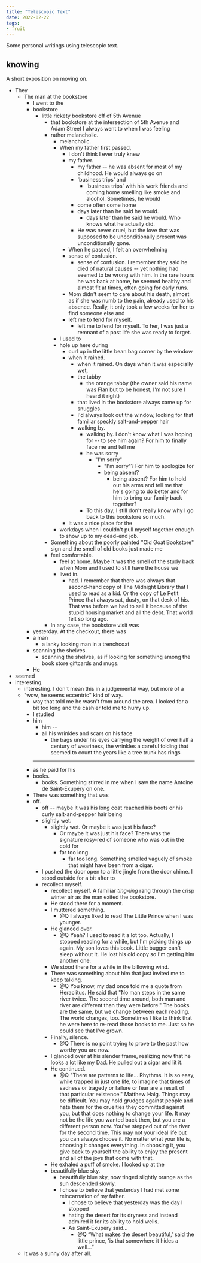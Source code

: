```yaml
---
title: "Telescopic Text"
date: 2022-02-22
tags:
- fruit
---
```


Some personal writings using telescopic text.

## knowing
A short exposition on moving on.

- They
	- The man at the bookstore
		- I went to the
		- bookstore
			- little rickety bookstore off of 5th Avenue
				- that bookstore at the intersection of 5th Avenue and Adam Street I always went to when I was feeling
				- rather melancholic.
					- melancholic.
					- When my father first passed,
						- I don't think I ever truly knew
						- my father.
							- my father -- he was absent for most of my childhood. He would always go on
							- 'business trips' and
								- 'business trips'  with his work friends and coming home smelling like smoke and alcohol. Sometimes, he would
							- come often come home
							- days later than he said he would.
								-  days later than he said he would. Who knows what he actually did. 
							- He was never cruel, but the love that was supposed to be unconditionally present was unconditionally gone.
						- When he passed, I felt an overwhelming
						- sense of confusion.
							- sense of confusion. I remember they said he died of natural causes -- yet nothing had seemed to be wrong with him. In the rare hours he was back at home, he seemed healthy and almost fit at times, often going for early runs.
						- Mom didn't seem to care about his death, almost as if she was numb to the pain, already used to his absence. Really, it only took a few weeks for her to find someone else and
						- left me to fend for myself.
							- left me to fend for myself. To her, I was just a remnant of a past life she was ready to forget.
					- I used to
					- hole up here during
						- curl up in the little bean bag corner by the window
						- when it rained.
							- when it rained. On days when it was especially wet,
							- the tabby
								- the orange tabby (the owner said his name was Flan but to be honest, I'm not sure I heard it right)
							- that lived in the bookstore always came up for snuggles.
							- I'd always look out the window, looking for that familiar speckly salt-and-pepper hair
							- walking by.
								- walking by. I don't know what I was hoping for -- to see him again? For him to finally face me and tell me
								- he was sorry
									- "I'm sorry"
										- "I'm sorry"? For him to apologize for
										- being absent?
											- being absent? For him to hold out his arms and tell me that he's going to do better and for him to bring our family back together?
								- To this day, I still don't really know why I go back to this bookstore so much.
						- It was a nice place for the
					- workdays when I couldn't pull myself together enough to show up to my dead-end job.
				- Something about the poorly painted "Old Goat Bookstore" sign and the smell of old books just made me
				- feel comfortable.
					- feel at home. Maybe it was the smell of the study back when Mom and I used to still have the house we
					- lived in.
						- had. I remember that there was always that second-hand copy of The Midnight Library that I used to read as a kid. Or the copy of Le Petit Prince that always sat, dusty, on that desk of his. That was before we had to sell it because of the stupid housing market and all the debt. That world felt so long ago.
				- In any case, the bookstore visit was
		- yesterday. At the checkout, there was
		- a man
			- a lanky looking man in a trenchcoat
		- scanning the shelves.
			- scanning the shelves, as if looking for something among the book store giftcards and mugs.
		- He
- seemed
- interesting.
	- interesting. I don't mean this in a judgemental way, but more of a
	- "wow, he seems eccentric" kind of way.
		- way that told me he wasn't from around the area. I looked for a bit too long and the cashier told me to hurry up.
		- I studied
		- him
			- him --
			- all his wrinkles and scars on his face
				- the bags under his eyes carrying the weight of over half a century of weariness, the wrinkles a careful folding that seemed to count the years like a tree trunk has rings
			- -- 
		- as he paid for his
		- books.
			- books. Something stirred in me when I saw the name Antoine de Saint-Exupéry on one.
		- There was something that was
		- off.
			- off -- maybe it was his long coat reached his boots or his curly salt-and-pepper hair being
			- slightly wet.
				- slightly wet. Or maybe it was just his face?
					- Or maybe it was just his face? There was the signature rosy-red of someone who was out in the cold for
					- far too long.
						- far too long. Something smelled vaguely of smoke that might have been from a cigar.
			- I pushed the door open to a little jingle from the door chime. I stood outside for a bit after to
			- recollect myself.
				- recollect myself. A familiar *ting-ling* rang through the crisp winter air as the man exited the bookstore.
				- He stood there for a moment.
				- I muttered something.
					- @Q I always liked to read The Little Prince when I was younger.
				- He glanced over.
					- @Q Yeah? I used to read it a lot too. Actually, I stopped reading for a while, but I'm picking things up again. My son loves this book. Little bugger can't sleep without it. He lost his old copy so I'm getting him another one.
				- We stood there for a while in the billowing wind.
				- There was something about him that just invited me to keep talking.
					- @Q You know, my dad once told me a quote from Heraclitus. He said that "No man steps in the same river twice. The second time around, both man and river are different than they were before." The books are the same, but we change between each reading. The world changes, too. Sometimes I like to think that he were here to re-read those books to me. Just so he could see that I've grown.
				- Finally, silence.
					- @Q There is no point trying to prove to the past how worthy you are now.
				- I glanced over at his slender frame, realizing now that he looks a lot like my Dad. He pulled out a cigar and lit it.
				- He continued.
					- @Q "There are patterns to life… Rhythms. It is so easy, while trapped in just one life, to imagine that times of sadness or tragedy or failure or fear are a result of that particular existence." Matthew Haig. Things may be difficult. You may hold grudges against people and hate them for the cruelties they committed against you, but that does nothing to change your life. It may not be the life you wanted back then, but you are a different person now. You've stepped out of the river for the second time. This may not your ideal life but you can always choose it. No matter what your life is, choosing it changes everything. In choosing it, you give back to yourself the ability to enjoy the present and all of the joys that come with that.
				- He exhaled a puff of smoke. I looked up at the
				- beautifully blue sky.
					- beautifully blue sky, now tinged slightly orange as the sun descended slowly.
					- I chose to believe that yesterday I had met some reincarnation of my father.
						- I chose to believe that yesterday was the day I stopped
						- hating the desert for its dryness and instead admired it for its ability to hold wells.
						- As Saint-Exupéry said...
							- @Q “What makes the desert beautiful,' said the little prince, 'is that somewhere it hides a well...”
	- It was a sunny day after all.
